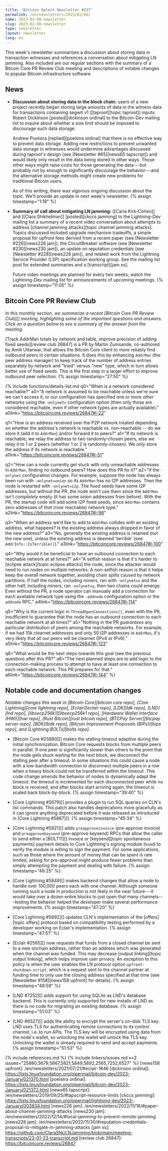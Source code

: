 ```yaml
---
title: 'Bitcoin Optech Newsletter #237'
permalink: /en/newsletters/2023/02/08/
name: 2023-02-08-newsletter
slug: 2023-02-08-newsletter
type: newsletter
layout: newsletter
lang: en
---
```

This week's newsletter summarizes a discussion about storing data in
transaction witnesses and references a conversation about mitigating LN
jamming.  Also included are our regular sections with the summary of a
Bitcoin Core PR Review Club meeting and descriptions of notable changes
to popular
Bitcoin infrastructure software.

## News

- **Discussion about storing data in the block chain:** users of a new
  project recently began storing large amounts of data in the witness
  data for transactions containing segwit v1 ([taproot][topic taproot]) inputs.   Robert
  Dickinson [posted][dickinson ordinal] to the Bitcoin-Dev mailing list
  to inquire about whether a size limit should be imposed to discourage
  such data storage.

    Andrew Poelstra [replied][poelstra ordinal] that there is no
    effective way to prevent data storage.  Adding new restrictions to
    prevent unwanted data storage in witnesses would undermine
    advantages discussed during taproot's design (see [Newsletter
    #65][news65 tapscript]) and would likely only result in the data
    being stored in other ways.  Those other ways might raise costs for
    those generating the data---but probably not by enough to
    significantly discourage the behavior---and the alternative storage
    methods might create new problems for traditional Bitcoin users.

    As of this writing, there was vigorous ongoing discussion about the
    topic.  We'll provide an update in next week's newsletter. {% assign timestamp="1:19" %}

- **Summary of call about mitigating LN jamming:** [[Carla Kirk-Cohen]] and
  [[Clara Shikhelman]] [posted][ckccs jamming] to the Lightning-Dev mailing
  list a summary of a recent video conversation about attempts to
  address [channel jamming attacks][topic channel jamming attacks].
  Topics discussed included upgrade mechanism tradeoffs, a simple
  proposal for upfront fees derived from a recent paper (see [Newsletter
  #226][news226 jam]), the CircuitBreaker software (see [Newsletter
  #230][news230 jam]), an update on reputation credentials (see
  [Newsletter #228][news228 jam]), and related work from the Lightning
  Service Provider (LSP) specification working group.  See the mailing
  list post for extended summaries and a [transcript][jam xs].

    Future video meetings are planned for every two weeks; watch the
    Lightning-Dev mailing list for announcements of upcoming meetings. {% assign timestamp="11:05" %}

## Bitcoin Core PR Review Club

*In this monthly section, we summarize a recent [Bitcoin Core PR Review Club][]
meeting, highlighting some of the important questions and answers.  Click on a
question below to see a summary of the answer from the meeting.*

[Track AddrMan totals by network and table, improve precision of adding fixed seeds][review club 26847]
is a PR by Martin Zumsande, co-authored by Amiti Uttarwar, that
allows the Bitcoin Core client to more reliably find outbound peers
in certain situations.
It does this by enhancing `AddrMan`
(the peer address manager) to keep track of the number of address entries
separately by network and "tried" versus "new" type, which in turn allows
better use of fixed seeds. This is the first step in a larger effort to
improve outbound peer selection. {% assign timestamp="27:50" %}

{% include functions/details-list.md
  q0="When is a network considered reachable?"
  a0="A network is assumed to be reachable unless we're sure we
      can't access it, or our configuration has specified one or
      more _other_ networks using the `-onlynet=` configuration option
      (then only those are considered reachable, even if other network
      types are actually available)."
  a0link="https://bitcoincore.reviews/26847#l-22"

  q1="How is an address received over the P2P network treated depending
      on whether the address's network is reachable vs. non-reachable --
      do we store it (add it to `AddrMan`) and/or forward it to peers?"
  a1="If its network is reachable, we relay the address to two
      randomly-chosen peers, else we relay it to 1 or 2 peers (whether
      1 or 2 is randomly-chosen).
      We only store the address if its network is reachable."
  a1link="https://bitcoincore.reviews/26847#l-51"

  q2="How can a node currently get stuck with only unreachable addresses
      in `AddrMan`, finding no outbound peers? How does this PR fix it?"
  a2="If the `-onlynet` configuration changes. For example, suppose the
      node has always been run with `-onlynet=onion` so its `AddrMan` has
      no I2P addresses. Then the node is restarted with `-onlynet=i2p`.
      The fixed seeds have some I2P addresses, but without the PR, the node
      won't use them since the `AddrMan` isn't _completely_ empty (it has some
      onion addresses from before). With the PR, the startup code will add
      some I2P fixed seeds, since `AddrMan` contains zero addresses
      of _that_ (now reachable) network type."
  a2link="https://bitcoincore.reviews/26847#l-98"

  q3="When an address we'd like to add to `AddrMan` collides with an existing
      address, what happens? Is the existing address always dropped in favor
      of the new address?"
  a3="No, generally the existing address is retained (not the new one),
      unless the existing address is deemed 'terrible'
      (see `AddrInfo::IsTerrible()`)."
  a3link="https://bitcoincore.reviews/26847#l-100"

  q4="Why would it be beneficial to have an outbound connection to each
      reachable network at all times?"
  a4="A selfish reason is that it's harder to [eclipse attack][topic eclipse attacks] the node,
      since the attacker would need to run nodes on multiple networks.
      A non-selfish reason is that it helps keep the overall network
      together, avoiding chain splits caused by network partitions.
      If half the nodes, including miners, ran with `-onlynet=x` and
      the other half, including miners, ran `-onlynet=y`, then two
      chains could emerge. Even without the PR, a node operator can
      manually add a connection for each available network type
      using the `-addnode` configuration option or the `addnode` RPC."
  a4link="https://bitcoincore.reviews/26847#l-114"

  q5="Why is the current logic in `ThreadOpenConnections()`, even with
      the PR, insufficient to guarantee that the node has an outbound
      connection to each reachable network at all times?"
  a5="Nothing in the PR _guarantees_ any particular distribution of
      peers among the reachable networks. For example, if we had 10k
      clearnet addresses and only 50 I2P addresses in `AddrMan`, it's
      very likely that all our peers will be clearnet (IPv4 or IPv6)."
  a5link="https://bitcoincore.reviews/26847#l-123"

  q6="What would be the next steps towards this goal (see the previous
      question) after this PR?"
  a6="The next planned steps are to add logic to the connection-making
      process to attempt to have at least one connection to each
      reachable network. This PR prepares for that."
  a6link="https://bitcoincore.reviews/26847#l-144"
%}

## Notable code and documentation changes

*Notable changes this week in [Bitcoin Core][bitcoin core repo], [Core
Lightning][core lightning repo], [Eclair][eclair repo], [LDK][ldk repo],
[LND][lnd repo], [libsecp256k1][libsecp256k1 repo], [Hardware Wallet
Interface (HWI)][hwi repo], [Rust Bitcoin][rust bitcoin repo], [BTCPay
Server][btcpay server repo], [BDK][bdk repo], [Bitcoin Improvement
Proposals (BIPs)][bips repo], and [Lightning BOLTs][bolts repo].*

- [Bitcoin Core #25880][] makes the stalling timeout adaptive during the
  initial synchronization. Bitcoin Core requests blocks from multiple
  peers in parallel. If one peer is significantly slower than others to
  the point that the node gets stuck waiting for the next block, we
  disconnect the stalling peer after a timeout. In some situations this
  could cause a node with a low-bandwidth connection to disconnect
  multiple peers in a row when a heavy block could not be transferred
  within the timeout. This code change amends the behavior of nodes to
  dynamically adapt the timeout: the timeout is incremented for each
  disconnected peer while no block is received, and after blocks start
  arriving again, the timeout is scaled back block-by-block. {% assign timestamp="39:40" %}

- [Core Lightning #5679][] provides a plugin to run SQL queries on CLN's list
  commands. This patch also handles deprecations more gracefully as it can
  ignore anything deprecated before it was released as introduced in
  [Core Lightning #5867][]. {% assign timestamp="45:34" %}

- [Core Lightning #5821][] adds `preapproveinvoice` (pre-approve
  invoice) and `preapprovekeysend` (pre-approve keysend) RPCs that allow
  the caller to send either a [BOLT11][] invoice or [keysend][topic
  spontaneous payments] payment details to Core Lightning's signing module
  (`hsmd`) to verify the module is willing to sign the payment.  For
  some applications, such as those where the amount of money that can
  be spent is rate limited, asking for pre-approval might produce fewer
  problems than simply attempting the payment and dealing with failure. {% assign timestamp="46:25" %}

- [Core Lightning #5849][] makes backend changes that allow a node to
  handle over 100,000 peers each with one channel.  Although someone
  running such a node in production is not likely in the near
  future---it would take over a dozen entire blocks to just open that
  many channels---testing the behavior helped the developer make several
  performance improvements. {% assign timestamp="47:20" %}

- [Core Lightning #5892][] updates CLN's implementation of the
  [offers][topic offers] protocol based on compatibility testing
  performed by a developer working on Eclair's implementation. {% assign timestamp="47:51" %}

- [Eclair #2565][] now requests that funds from a closed channel be sent
  to a new onchain address, rather than an address which was generated
  when the channel was funded.  This may decrease [output linking][topic
  output linking], which helps improve user privacy.  An exception to
  this policy is when the user enables the LN protocol option
  `upfront-shutdown-script`, which is a request sent to the channel
  partner at funding time to only use the closing address specified at
  that time (see [Newsletter #158][news158 upfront] for details). {% assign timestamp="48:59" %}

- [LND #7252][] adds support for using SQLite as LND's database backend.
  This is currently only supported for new installs of LND as there is
  no code for migrating an existing database. {% assign timestamp="51:03" %}

- [LND #6527][] adds the ability to encrypt the server's on-disk TLS
  key.  LND uses TLS for authenticating remote connections to its
  control channel, i.e. to run APIs.  The TLS key will be encrypted
  using data from the node's wallet, so unlocking the wallet will unlock
  the TLS key.  Unlocking the wallet is already required to send and
  accept payments. {% assign timestamp="51:53" %}

{% include references.md %}
{% include linkers/issues.md v=2 issues="25880,5679,5867,5821,5849,5892,2565,7252,6527" %}
[news158 upfront]: /en/newsletters/2021/07/21/#eclair-1846
[dickinson ordinal]: https://lists.linuxfoundation.org/pipermail/bitcoin-dev/2023-January/021370.html
[poelstra ordinal]: https://lists.linuxfoundation.org/pipermail/bitcoin-dev/2023-January/021372.html
[news65 tapscript]: /en/newsletters/2019/09/25/#tapscript-resource-limits
[ckccs jamming]: https://lists.linuxfoundation.org/pipermail/lightning-dev/2023-January/003834.html
[news226 jam]: /en/newsletters/2022/11/16/#paper-about-channel-jamming-attacks
[news230 jam]: /en/newsletters/2022/12/14/#local-jamming-to-prevent-remote-jamming
[news228 jam]: /en/newsletters/2022/11/30/#reputation-credentials-proposal-to-mitigate-ln-jamming-attacks
[jam xs]: https://github.com/ClaraShk/LNJamming/blob/main/meeting-transcripts/23-01-23-transcript.md
[review club 26847]: https://bitcoincore.reviews/26847
